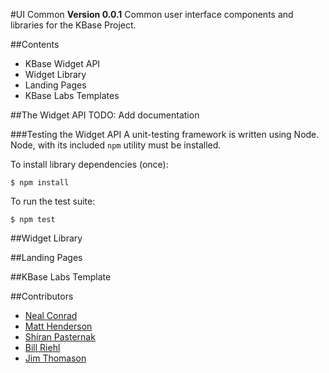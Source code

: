 #UI Common
**Version 0.0.1**
Common user interface components and libraries for the KBase Project.

##Contents
 * KBase Widget API
 * Widget Library
 * Landing Pages
 * KBase Labs Templates

##The Widget API
TODO: Add documentation

###Testing the Widget API
A unit-testing framework is written using Node. Node, with its included `npm` utility must be installed.

To install library dependencies (once):

    $ npm install

To run the test suite:

    $ npm test

##Widget Library

##Landing Pages

##KBase Labs Template

##Contributors

 * [Neal Conrad](mailto:nconrad@mcs.anl.gov)
 * [Matt Henderson](mailto:mhenderson@lbl.gov)
 * [Shiran Pasternak](mailto:shiran@cshl.edu)
 * [Bill Riehl](mailto:wjriehl@lbl.gov)
 * [Jim Thomason](mailto:thomason@cshl.edu)
